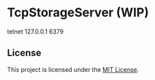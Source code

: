 # TcpStorageServer (WIP)
telnet 127.0.0.1 6379

## License

This project is licensed under the [MIT License](LICENSE).
